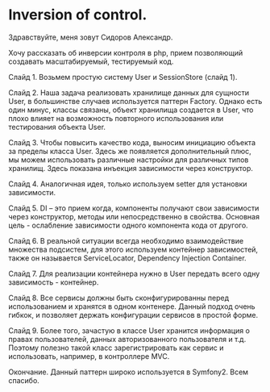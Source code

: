Inversion of control.
====================

Здравствуйте, меня зовут Сидоров Александр.

Хочу рассказать об инверсии контроля в php, прием позволяющий создавать масштабируемый, тестируемый код.

Слайд 1. Возьмем простую систему User и SessionStore (слайд 1).

Слайд 2. Наша задача реализовать хранилище данных для сущности User, в большинстве случаев используется паттерн Factory. Однако есть один минус, классы связаны, объект хранилища создается в User, что плохо влияет на возможность повторного использования или тестирования объекта User.

Слайд 3. Чтобы повысить качество кода, выносим инициацию объекта за пределы класса User. Здесь же появляется дополнительный плюс, мы можем использовать различные настройки для различных типов хранилищ. Здесь показана инъекция зависимости через конструктор.

Слайд 4. Аналогичная идея, только используем setter для установки зависимости.

Слайд 5. DI – это прием когда, компоненты получают свои зависимости через конструктор, методы или непосредственно в свойства. Основная цель - ослабление зависимости одного компонента кода от другого.

Слайд 6. В реальной ситуации всегда необходимо взаимодействие множества подсистем, для этого используем контейнер зависимостей, также он называется ServiceLocator, Dependency Injection Container.

Слайд 7. Для реализации контейнера нужно в User передать всего одну зависимость - контейнер. 

Слайд 8. Все сервисы должны быть сконфигурированны перед использованием и хранятся в одном контенере. Данный подход очень гибкок, и позволяет держать конфигурации сервисов в простой форме.

Слайд 9. Более того, зачастую в классе User хранится информация о правах пользователей, данных авторизованного пользователя и т.д. Поэтому полезно такой класс зарегистрировать как сервис и использовать, например, в контроллере MVC.

Окончание. Данный паттерн широко используется в Symfony2. Всем спасибо.
